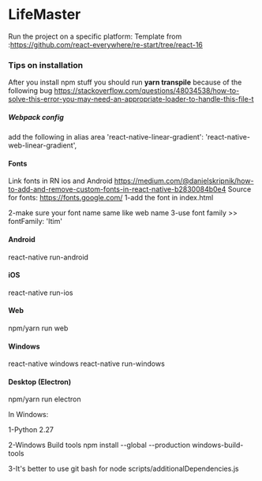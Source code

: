 # LifeMaster
Run the project on a specific platform:
Template from :https://github.com/react-everywhere/re-start/tree/react-16

### Tips on installation
After you install npm stuff you should run **yarn transpile** because of the following bug
https://stackoverflow.com/questions/48034538/how-to-solve-this-error-you-may-need-an-appropriate-loader-to-handle-this-file-t
##### Webpack config
add the following in alias area
'react-native-linear-gradient': 'react-native-web-linear-gradient',

#### Fonts
Link fonts in RN ios and Android
https://medium.com/@danielskripnik/how-to-add-and-remove-custom-fonts-in-react-native-b2830084b0e4
Source for fonts:
https://fonts.google.com/
1-add the font in index.html 
<link href="https://fonts.googleapis.com/css?family=Itim" rel="stylesheet">
2-make sure your font  name same like web name
3-use font family >> fontFamily: 'Itim'
 
#### Android
react-native run-android

#### iOS
react-native run-ios

#### Web
npm/yarn run web

#### Windows
react-native windows react-native run-windows

#### Desktop (Electron)
npm/yarn run electron

In Windows:

1-Python 2.27

2-Windows Build tools npm install --global --production windows-build-tools

3-It's better to use git bash for node scripts/additionalDependencies.js
